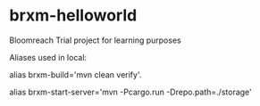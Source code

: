 # brxm-helloworld
Bloomreach Trial project for learning purposes

Aliases used in local:

alias brxm-build='mvn clean verify'. 

alias brxm-start-server='mvn -Pcargo.run -Drepo.path=./storage'
